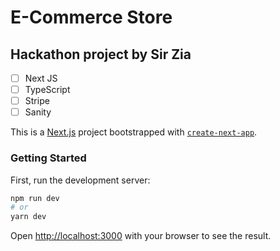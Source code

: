# E-Commerce Store

## Hackathon project by Sir Zia

- [ ] Next JS
- [ ] TypeScript
- [ ] Stripe
- [ ] Sanity
<!-- - [ ] Next
- [ ] Next
- [ ] Next -->


This is a [Next.js](https://nextjs.org/) project bootstrapped with [`create-next-app`](https://github.com/vercel/next.js/tree/canary/packages/create-next-app).

### Getting Started

First, run the development server:

```bash
npm run dev
# or
yarn dev
```

Open [http://localhost:3000](http://localhost:3000) with your browser to see the result.
